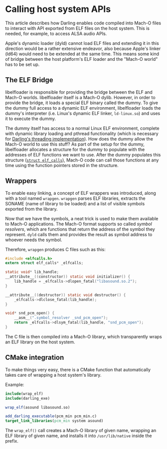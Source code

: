 # Calling host system APIs

This article describes how Darling enables code compiled into Mach-O files to
interact with API exported from ELF files on the host system. This is needed,
for example, to access ALSA audio APIs.

Apple's dynamic loader (dyld) cannot load ELF files and extending it in this
direction would be a rather extensive endeavor, also because Apple's linker
(ld64) would need to be extended at the same time. This means some kind of
bridge between the host platform's ELF loader and the "Mach-O world" has to be
set up.

## The ELF Bridge

libelfloader is responsible for providing the bridge between the ELF and Mach-O worlds.
libelfloader itself is a Mach-O dylib. However, in order to provide the bridge, it loads
a special ELF binary called the dummy. To give the dummy full access to a dynamic
ELF environment, libelfloader loads the dummy's interpreter (i.e. Linux's dynamic ELF linker,
`ld-linux.so`) and uses it to execute the dummy.

The dummy itself has access to a normal Linux ELF environment, complete with dynamic library loading and
pthread functionality (which is necessary for [Darling's threading implementation](threading/thread-implementation.md)).
How does the dummy allow the Mach-O world to use this stuff? As part of the setup for the dummy,
libelfloader allocates a structure for the dummy to populate with the addresses of ELF functions we want to use.
After the dummy populates this structure ([`struct elf_calls`](https://github.com/darlinghq/darling/blob/master/src/libelfloader/native/elfcalls.h#L13)),
Mach-O code can call those functions at any time using the function pointers stored in the structure.

## Wrappers

To enable easy linking, a concept of ELF wrappers was introduced, along with a
tool named `wrapgen`. `wrapgen` parses ELF libraries, extracts the SONAME (name
of library to be loaded) and a list of visible symbols exported from the
library.

Now that we have the symbols, a neat trick is used to make them available to
Mach-O applications. The Mach-O format supports so called *symbol resolvers*,
which are functions that return the address of the symbol they represent.
`dyld` calls them and provides the result as symbol address to whoever needs
the symbol.

Therefore, `wrapgen` produces C files such as this:

```c	
#include <elfcalls.h>
extern struct elf_calls* _elfcalls;

static void* lib_handle;
__attribute__((constructor)) static void initializer() {
    lib_handle = _elfcalls->dlopen_fatal("libasound.so.2");
}

__attribute__((destructor)) static void destructor() {
    _elfcalls->dlclose_fatal(lib_handle);
}

void* snd_pcm_open() {
    __asm__(".symbol_resolver _snd_pcm_open");
    return _elfcalls->dlsym_fatal(lib_handle, "snd_pcm_open");
}
```

The C file is then compiled into a Mach-O library, which transparently wraps an
ELF library on the host system.

## CMake integration

To make things very easy, there is a CMake function that automatically takes
care of wrapping a host system's library.

Example:

```cmake
include(wrap_elf)
include(darling_exe)

wrap_elf(asound libasound.so)

add_darling_executable(pcm_min pcm_min.c)
target_link_libraries(pcm_min system asound)
```

The `wrap_elf()` call creates a Mach-O library of given name, wrapping an ELF
library of given name, and installs it into `/usr/lib/native` inside the
prefix.
